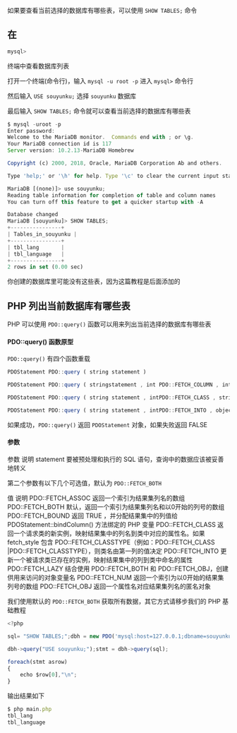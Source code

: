 

如果要查看当前选择的数据库有哪些表，可以使用 `SHOW TABLES;` 命令

## 在

```js 
mysql>
```
终端中查看数据库列表

打开一个终端(命令行)，输入 `mysql -u root -p` 进入 `mysql>` 命令行

然后输入 `USE souyunku;` 选择 `souyunku` 数据库

最后输入 `SHOW TABLES;` 命令就可以查看当前选择的数据库有哪些表
```js 
$ mysql -uroot -p
Enter password: 
Welcome to the MariaDB monitor.  Commands end with ; or \g.
Your MariaDB connection id is 117
Server version: 10.2.13-MariaDB Homebrew

Copyright (c) 2000, 2018, Oracle, MariaDB Corporation Ab and others.

Type 'help;' or '\h' for help. Type '\c' to clear the current input statement.

MariaDB [(none)]> use souyunku;
Reading table information for completion of table and column names
You can turn off this feature to get a quicker startup with -A

Database changed
MariaDB [souyunku]> SHOW TABLES;
+----------------+
| Tables_in_souyunku |
+----------------+
| tbl_lang       |
| tbl_language   |
+----------------+
2 rows in set (0.00 sec)
```
 
你创建的数据库里可能没有这些表，因为这篇教程是后面添加的

## PHP 列出当前数据库有哪些表

PHP 可以使用 `PDO::query()` 函数可以用来列出当前选择的数据库有哪些表

#### PDO::query() 函数原型

`PDO::query()` 有四个函数重载
```js 
PDOStatement PDO::query ( string statement )

PDOStatement PDO::query ( stringstatement , int PDO::FETCH_COLUMN , intcolno )

PDOStatement PDO::query ( string statement , intPDO::FETCH_CLASS , string classname , arrayctorargs )

PDOStatement PDO::query ( string statement , intPDO::FETCH_INTO , object $object )
```

如果成功，`PDO::query()` 返回 `PDOStatement` 对象，如果失败返回 FALSE

#### 参数

参数 说明 statement 要被预处理和执行的 SQL 语句，查询中的数据应该被妥善地转义

第二个参数有以下几个可选值，默认为 `PDO::FETCH_BOTH`

值 说明 PDO::FETCH_ASSOC 返回一个索引为结果集列名的数组 PDO::FETCH_BOTH 默认，返回一个索引为结果集列名和以0开始的列号的数组 PDO::FETCH_BOUND 返回 TRUE ，并分配结果集中的列值给 PDOStatement::bindColumn() 方法绑定的 PHP 变量 PDO::FETCH_CLASS 返回一个请求类的新实例，映射结果集中的列名到类中对应的属性名。如果 fetch_style 包含 PDO::FETCH_CLASSTYPE（例如：PDO::FETCH_CLASS |PDO::FETCH_CLASSTYPE），则类名由第一列的值决定 PDO::FETCH_INTO 更新一个被请求类已存在的实例，映射结果集中的列到类中命名的属性 PDO::FETCH_LAZY 结合使用 PDO::FETCH_BOTH 和 PDO::FETCH_OBJ，创建供用来访问的对象变量名 PDO::FETCH_NUM 返回一个索引为以0开始的结果集列号的数组 PDO::FETCH_OBJ 返回一个属性名对应结果集列名的匿名对象

我们使用默认的 `PDO::FETCH_BOTH` 获取所有数据，其它方式请移步我们的 PHP 基础教程

```js 
<?php 

sql= "SHOW TABLES;";dbh = new PDO('mysql:host=127.0.0.1;dbname=souyunku', 'root', '');    

dbh->query("USE souyunku;");stmt = dbh->query(sql);

foreach(stmt asrow)
{
    echo $row[0],"\n";
}
```

输出结果如下

```js 
$ php main.php
tbl_lang
tbl_language
```




